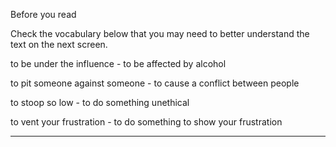 Before you read





Check the vocabulary below that you may need to better understand the text on the next screen.

to be under the influence - to be affected by alcohol

to pit someone against someone  - to cause a conflict between people

to stoop so low - to do something unethical 

to vent your frustration - to do something to show your frustration 

---
